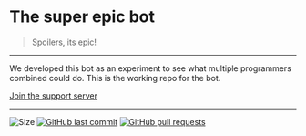 # The super epic bot
> Spoilers, its epic!

---

We developed this bot as an experiment to see what multiple programmers combined could do. This is the working repo for the bot.

[Join the support server](https://www.youtube.com/watch?v=dQw4w9WgXcQ)

---

![Size](https://img.shields.io/github/repo-size/ChaseTehChicken/epicbot)
[![GitHub last commit](https://img.shields.io/github/last-commit/google/skia.svg?style=flat)]()
[![GitHub pull requests](https://img.shields.io/github/issues-pr/cdnjs/cdnjs.svg?style=flat)]()
